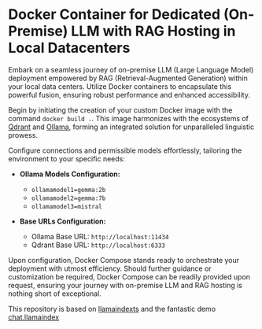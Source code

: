 # Docker Container for Dedicated (On-Premise) LLM with RAG Hosting in Local Datacenters

Embark on a seamless journey of on-premise LLM (Large Language Model) deployment empowered by RAG (Retrieval-Augmented Generation) within your local data centers. Utilize Docker containers to encapsulate this powerful fusion, ensuring robust performance and enhanced accessibility.

Begin by initiating the creation of your custom Docker image with the command `docker build .`. This image harmonizes with the ecosystems of [Qdrant](https://qdrant.tech/) and [Ollama](https://ollama.com/), forming an integrated solution for unparalleled linguistic prowess.

Configure connections and permissible models effortlessly, tailoring the environment to your specific needs:

- **Ollama Models Configuration:**
  - `ollamamodel1=gemma:2b`
  - `ollamamodel2=gemma:7b`
  - `ollamamodel3=mistral`

- **Base URLs Configuration:**
  - Ollama Base URL: `http://localhost:11434`
  - Qdrant Base URL: `http://localhost:6333`

Upon configuration, Docker Compose stands ready to orchestrate your deployment with utmost efficiency. Should further guidance or customization be required, Docker Compose can be readily provided upon request, ensuring your journey with on-premise LLM and RAG hosting is nothing short of exceptional.

This repository is based on [llamaindexts](https://ts.llamaindex.ai/) and the fantastic demo [chat.llamaindex](https://chat.llamaindex.ai/)